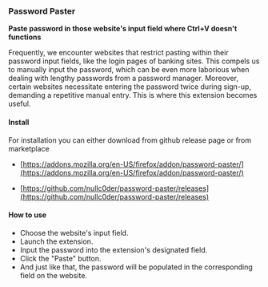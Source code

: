 ### Password Paster

**Paste password in those website's input field where Ctrl+V doesn't functions**

Frequently, we encounter websites that restrict pasting within their password input fields, like the login pages of banking sites. This compels us to manually input the password, which can be even more laborious when dealing with lengthy passwords from a password manager. Moreover, certain websites necessitate entering the password twice during sign-up, demanding a repetitive manual entry. This is where this extension becomes useful.

#### Install

For installation you can either download from github release page or from marketplace

- [https://addons.mozilla.org/en-US/firefox/addon/password-paster/](https://addons.mozilla.org/en-US/firefox/addon/password-paster/)

- [https://github.com/nullc0der/password-paster/releases](https://github.com/nullc0der/password-paster/releases)

#### How to use

- Choose the website's input field.
- Launch the extension.
- Input the password into the extension's designated field.
- Click the "Paste" button.
- And just like that, the password will be populated in the corresponding field on the website.
